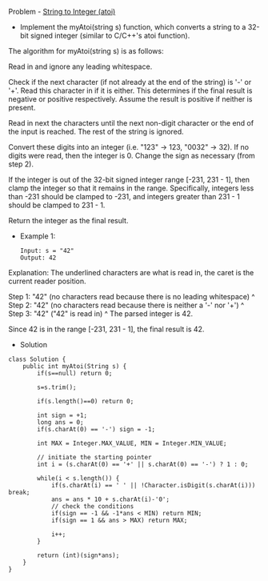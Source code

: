 Problem - [String to Integer (atoi)](https://leetcode.com/problems/string-to-integer-atoi/)

- Implement the myAtoi(string s) function, which converts a string to a 32-bit signed integer (similar to C/C++'s atoi function).

The algorithm for myAtoi(string s) is as follows:

Read in and ignore any leading whitespace.

Check if the next character (if not already at the end of the string) is '-' or '+'. Read this character in if it is either. This determines if the final result is negative or positive respectively. Assume the result is positive if neither is present.

Read in next the characters until the next non-digit character or the end of the input is reached. The rest of the string is ignored.

Convert these digits into an integer (i.e. "123" -> 123, "0032" -> 32). If no digits were read, then the integer is 0. Change the sign as necessary (from step 2).

If the integer is out of the 32-bit signed integer range [-231, 231 - 1], then clamp the integer so that it remains in the range. Specifically, integers less than -231 should be clamped to -231, and integers greater than 231 - 1 should be clamped to 231 - 1.

Return the integer as the final result.

- Example 1:
 
      Input: s = "42"
      Output: 42

Explanation: The underlined characters are what is read in, the caret is the current reader position.

Step 1: "42" (no characters read because there is no leading whitespace)
         ^
Step 2: "42" (no characters read because there is neither a '-' nor '+')
         ^
Step 3: "42" ("42" is read in)
           ^
The parsed integer is 42.

Since 42 is in the range [-231, 231 - 1], the final result is 42.

- Solution

```
class Solution {
    public int myAtoi(String s) {
        if(s==null) return 0;

        s=s.trim();
        
        if(s.length()==0) return 0;
        
        int sign = +1;
        long ans = 0;
        if(s.charAt(0) == '-') sign = -1;
        
        int MAX = Integer.MAX_VALUE, MIN = Integer.MIN_VALUE;
		
		// initiate the starting pointer
        int i = (s.charAt(0) == '+' || s.charAt(0) == '-') ? 1 : 0;
		
        while(i < s.length()) {
            if(s.charAt(i) == ' ' || !Character.isDigit(s.charAt(i))) break;
            ans = ans * 10 + s.charAt(i)-'0';
            // check the conditions
            if(sign == -1 && -1*ans < MIN) return MIN;
            if(sign == 1 && ans > MAX) return MAX;
            
            i++;
        }
        
        return (int)(sign*ans);
    }
}
```
